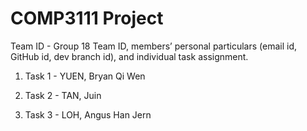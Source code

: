 # COMP3111 Project

Team ID - Group 18
Team ID, members’ personal particulars (email id, GitHub id, dev branch id), and individual task assignment.
1. Task 1 - YUEN, Bryan Qi Wen

2. Task 2 - TAN, Juin

3. Task 3 - LOH, Angus Han Jern